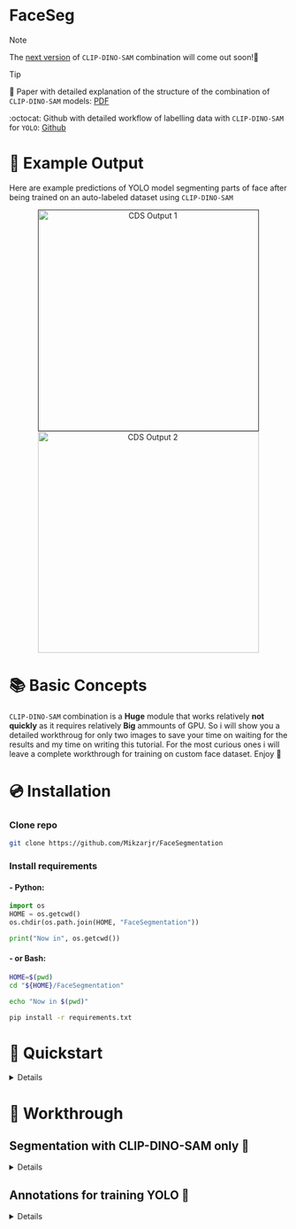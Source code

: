 # **FaceSeg**
> [!Note]
> The [next version](https://github.com/Mikzarjr/Ultimate-Segmentation) of `CLIP-DINO-SAM` combination will come out soon!📆

> [!Tip]
> 📄 Paper with detailed explanation of the structure of the combination of `CLIP-DINO-SAM` models: [PDF](https://pdf.com)
>
> :octocat: Github with detailed workflow of labelling data with `CLIP-DINO-SAM` for `YOLO`: [Github]([(https://pdf.com)](https://github.com/Mikzarjr/Ultimate-Segmentation))

# 👀 Example Output
Here are example predictions of YOLO model segmenting parts of face after being trained on an auto-labeled dataset using `CLIP-DINO-SAM`

<div align="center">
  <p>
    <a align="center" href="">
      <img
        width="400"
        src="https://github.com/Mikzarjr/FaceSegmentation/blob/main/docks/demo_media/CDS_Output_1.jpeg"
        alt="CDS Output 1"
      >
    </a>
    <a align="center" href="https://github.com/Mikzarjr/FaceSegmentation/blob/main/docks/demo_media/CDS_Output_2.jpeg" target="_blank">
      <img
        width="400"
        src="https://github.com/Mikzarjr/FaceSegmentation/blob/main/docks/demo_media/CDS_Output_2.jpeg"
        alt="CDS Output 2"
      >
    </a>
  </p>
</div>

# 📚 Basic Concepts
`CLIP-DINO-SAM` combination is a **Huge** module that works relatively **not quickly** as it requires relatively **Big** ammounts of GPU. So i will show you a detailed workthroug for only two images to save your time on waiting for the results and my time on writing this tutorial. For the most curious ones i will leave a complete workthrough for training on custom face dataset. Enjoy 🎉


#
# 💿 Installation
### Clone repo
```bash
git clone https://github.com/Mikzarjr/FaceSegmentation
```

### Install requirements
#### - **Python**:
```python
import os
HOME = os.getcwd()
os.chdir(os.path.join(HOME, "FaceSegmentation"))

print("Now in", os.getcwd())
```
#### - or **Bash**:
```bash
HOME=$(pwd)
cd "${HOME}/FaceSegmentation"

echo "Now in $(pwd)"
```

```bash
pip install -r requirements.txt
```

# 🚀 Quickstart
<details>
  
</details>

# 📑 Workthrough
## Segmentation with CLIP-DINO-SAM only 🎨
<details>

### Import dependencies
```python
from FaceSegmentation.Pipeline.Config import *
from FaceSegmentation.Pipeline.Segmentation import FaceSeg
```

### Choose image to test the framework 
sample images are located in FaceSeg/TestImages
```python
image_path = f"{IMGS_DIR}/img1.jpeg"
```

### Run the following cell to get segmentation masks
Main segmentation mask is located in /segmentation/combined_masks

All separate masks are located in /segmentation/split_masks

```python
S = FaceSeg(image_path)
S.Segment
```
</details>

## Annotations for training YOLO 📝
<details>
  
### Create COCO.json annotations
```python
from FaceSegmentation.Pipeline.Annotator import CreateJson
```
```python
image_path = "/content/segmentation/img1/img1.jpg"
```
```python
A = CreateJson(image_path)
A.CreateJsonAnnotation()
A.CheckJson()
```
Output will be in `COCO_DIR` named `COCO.json`

### Convert COCO.json annotations to YOLOv8 txt annotatoins
```python
from FaceSegmentation.Pipeline.Converter import COCO-to-YOLO
```
```python
json_path = f"{COCO_DIR}/COCO.json"
```
```python
C = ConvertCtY(image_path)
C.Convert()
```
Output will be in `YOLO_DIR` named `YOLO.json`
</details>






